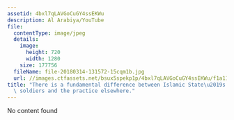 ```yaml
---
assetid: 4bxl7qLAVGoCuGY4ssEKWu
description: Al Arabiya/YouTube
file:
  contentType: image/jpeg
  details:
    image:
      height: 720
      width: 1280
    size: 177756
  fileName: file-20180314-131572-15cqm1b.jpg
  url: //images.ctfassets.net/bsux5spekp1p/4bxl7qLAVGoCuGY4ssEKWu/f1a11cad441e26dbc21b73d7cc508dcc/file-20180314-131572-15cqm1b.jpg
title: "There is a fundamental difference between Islamic State\u2019s use of child\
  \ soldiers and the practice elsewhere."
---
```

No content found